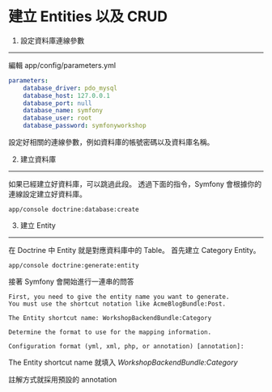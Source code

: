 建立 Entities 以及 CRUD
============================

1) 設定資料庫連線參數
-------------------

編輯 app/config/parameters.yml

```yml
parameters:
    database_driver: pdo_mysql
    database_host: 127.0.0.1
    database_port: null
    database_name: symfony
    database_user: root
    database_password: symfonyworkshop
```

設定好相關的連線參數，例如資料庫的帳號密碼以及資料庫名稱。

2) 建立資料庫
-------------

如果已經建立好資料庫，可以跳過此段。
透過下面的指令，Symfony 會根據你的連線設定建立好資料庫。

    app/console doctrine:database:create

3) 建立 Entity
-------------

在 Doctrine 中 Entity 就是對應資料庫中的 Table。
首先建立 Category Entity。

    app/console doctrine:generate:entity

接著 Symfony 會開始進行一連串的問答

```
First, you need to give the entity name you want to generate.
You must use the shortcut notation like AcmeBlogBundle:Post.

The Entity shortcut name: WorkshopBackendBundle:Category

Determine the format to use for the mapping information.

Configuration format (yml, xml, php, or annotation) [annotation]:
```

The Entity shortcut name 就填入 *WorkshopBackendBundle:Category*

註解方式就採用預設的 annotation


